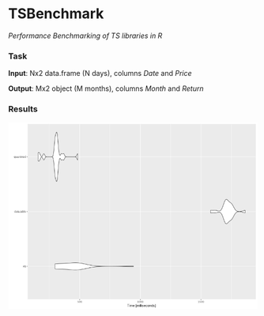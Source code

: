 # TSBenchmark
*Performance Benchmarking of TS libraries in R*

### Task
**Input**: Nx2 data.frame (N days), columns *Date* and *Price*

**Output**: Mx2 object (M months), columns *Month* and *Return*

### Results
![](./benchmark.png)
